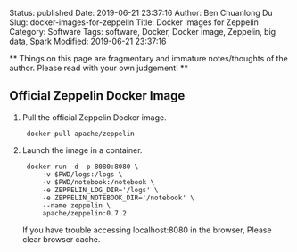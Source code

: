 Status: published
Date: 2019-06-21 23:37:16
Author: Ben Chuanlong Du
Slug: docker-images-for-zeppelin
Title: Docker Images for Zeppelin
Category: Software
Tags: software, Docker, Docker image, Zeppelin, big data, Spark 
Modified: 2019-06-21 23:37:16

**
Things on this page are
fragmentary and immature notes/thoughts of the author.
Please read with your own judgement!
**

## Official Zeppelin Docker Image

1. Pull the official Zeppelin Docker image. 

        docker pull apache/zeppelin

2. Launch the image in a container.

        docker run -d -p 8080:8080 \
            -v $PWD/logs:/logs \
            -v $PWD/notebook:/notebook \
            -e ZEPPELIN_LOG_DIR='/logs' \
            -e ZEPPELIN_NOTEBOOK_DIR='/notebook' \
            --name zeppelin \
            apache/zeppelin:0.7.2

    If you have trouble accessing localhost:8080 in the browser, Please clear browser cache.
